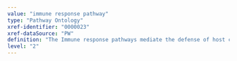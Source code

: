 ```yaml
---
value: "immune response pathway"
type: "Pathway Ontology"
xref-identifier: "0000023"
xref-dataSource: "PW"
definition: "The Immune response pathways mediate the defense of host cells against infection and injury. The first line of defense is provided by the phylogenetically older innate immune response. The later, more versatile response is provided by the pathways of adaptive immunity: the B cell mediated humoral and the T cell mediated cellular or cell-mediated responses."
level: "2"
---
```


